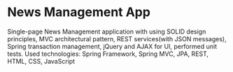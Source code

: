 # News Management App #

Single-page News Management application with using SOLID design principles, MVC architectural pattern, REST services(with JSON messages), Spring transaction management, jQuery and AJAX for UI, performed unit tests. Used technologies: Spring Framework, Spring MVC, JPA, REST, HTML, CSS, JavaScript